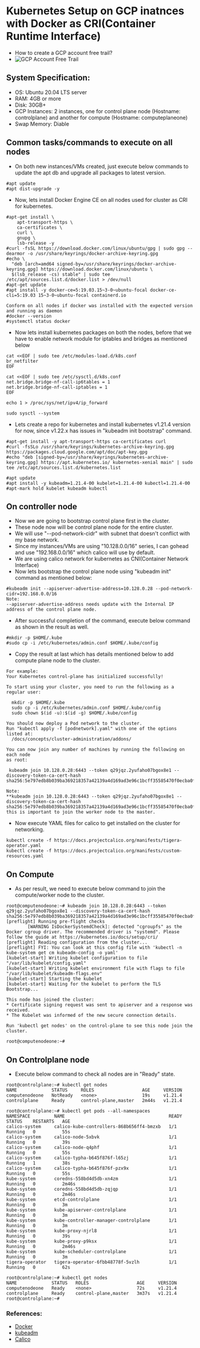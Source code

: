 # Kubernetes Setup on GCP inatnces with Docker as CRI(Container Runtime Interface)
- How to create a GCP account free trail?
- ![GCP Account Free Trail](https://youtu.be/aOVh4qlx-eU)

## System Specification:
- OS: Ubuntu 20.04 LTS server
- RAM: 4GB or more
- Disk: 30GB+
- GCP Instances: 2 instances, one for control plane node (Hostname: controlplane) and another for compute (Hostname: computeplaneone)
- Swap Memory: Diable

## Common tasks/commands to execute on all nodes
- On both new instances/VMs created, just execute below commands to update the apt db and upgrade all packages to latest version.
```
#apt update
#apt dist-upgrade -y
```

- Now, lets install Docker Engine CE on all nodes used for cluster as CRI for kubernetes.
```
#apt-get install \
    apt-transport-https \
    ca-certificates \
    curl \
    gnupg \
    lsb-release -y
#curl -fsSL https://download.docker.com/linux/ubuntu/gpg | sudo gpg --dearmor -o /usr/share/keyrings/docker-archive-keyring.gpg
#echo \
  "deb [arch=amd64 signed-by=/usr/share/keyrings/docker-archive-keyring.gpg] https://download.docker.com/linux/ubuntu \
  $(lsb_release -cs) stable" | sudo tee /etc/apt/sources.list.d/docker.list > /dev/null
#apt-get update
#apt install -y docker-ce=5:19.03.15~3-0~ubuntu-focal docker-ce-cli=5:19.03 15~3-0~ubuntu-focal containerd.io

Conform on all nodes if docker was installed with the expected version and running as daemon
#docker --version
#systemctl status docker
```

- Now lets install kubernetes packages on both the nodes, before that we have to enable network module for iptables and bridges as mentioned below
```
cat <<EOF | sudo tee /etc/modules-load.d/k8s.conf
br_netfilter
EOF

cat <<EOF | sudo tee /etc/sysctl.d/k8s.conf
net.bridge.bridge-nf-call-ip6tables = 1
net.bridge.bridge-nf-call-iptables = 1
EOF

echo 1 > /proc/sys/net/ipv4/ip_forward

sudo sysctl --system
```

- Lets create a repo for kubernetes and install kubernetes v1.21.4 version for now, since v1.22.x has issues in "kubeadm init bootstrap" command.
```
#apt-get install -y apt-transport-https ca-certificates curl
#curl -fsSLo /usr/share/keyrings/kubernetes-archive-keyring.gpg https://packages.cloud.google.com/apt/doc/apt-key.gpg
#echo "deb [signed-by=/usr/share/keyrings/kubernetes-archive-keyring.gpg] https://apt.kubernetes.io/ kubernetes-xenial main" | sudo tee /etc/apt/sources.list.d/kubernetes.list

#apt update
#apt install -y kubeadm=1.21.4-00 kubelet=1.21.4-00 kubectl=1.21.4-00
#apt-mark hold kubelet kubeadm kubectl
```

## On controller node
- Now we are going to bootstrap control plane first in the cluster.
- These node now will be control plane node for the entire cluster.
- We will use "--pod-network-cidr" with subnet that doesn't conflict with my base network.
- Since my instances/VMs are using "10.128.0.0/16" series, I can gohead and use "192.168.0.0/16" which calico will use by default.
- We are using calico network for kubernetes as CNI(Container Network Interface)
- Now lets bootstrap the control plane node using "kubeadm init" command as mentioned below:
```
#kubeadm init --apiserver-advertise-address=10.128.0.28 --pod-network-cidr=192.168.0.0/16
Note:
--apiserver-advertise-address needs update with the Internal IP address of the control plane node.
```
- After successful completion of the command, execute below command as shown in the result as well.
```
#mkdir -p $HOME/.kube
#sudo cp -i /etc/kubernetes/admin.conf $HOME/.kube/config
```
- Copy the result at last which has details mentioned below to add compute plane node to the cluster.
```
For example:
Your Kubernetes control-plane has initialized successfully!

To start using your cluster, you need to run the following as a regular user:

  mkdir -p $HOME/.kube
  sudo cp -i /etc/kubernetes/admin.conf $HOME/.kube/config
  sudo chown $(id -u):$(id -g) $HOME/.kube/config

You should now deploy a Pod network to the cluster.
Run "kubectl apply -f [podnetwork].yaml" with one of the options listed at:
  /docs/concepts/cluster-administration/addons/

You can now join any number of machines by running the following on each node
as root:

 kubeadm join 10.128.0.28:6443 --token q29jqz.2yufaho07bgox8e1 --discovery-token-ca-cert-hash sha256:5e797edb8b039ba369218357a42139a4d169ad3e96c1bcff35585470f0ecba0f 

Note:
**kubeadm join 10.128.0.28:6443 --token q29jqz.2yufaho07bgox8e1 --discovery-token-ca-cert-hash sha256:5e797edb8b039ba369218357a42139a4d169ad3e96c1bcff35585470f0ecba0f** this is important to join the worker node to the master.
```
- Now execute YAML files for calico to get installed on the cluster for networking.
```
kubectl create -f https://docs.projectcalico.org/manifests/tigera-operator.yaml
kubectl create -f https://docs.projectcalico.org/manifests/custom-resources.yaml
```

## On Compute
- As per result, we need to execute below command to join the compute/worker node to the cluster.
```
root@computenodeone:~# kubeadm join 10.128.0.28:6443 --token q29jqz.2yufaho07bgox8e1 --discovery-token-ca-cert-hash sha256:5e797edb8b039ba369218357a42139a4d169ad3e96c1bcff35585470f0ecba0f
[preflight] Running pre-flight checks
        [WARNING IsDockerSystemdCheck]: detected "cgroupfs" as the Docker cgroup driver. The recommended driver is "systemd". Please follow the guide at https://kubernetes.io/docs/setup/cri/
[preflight] Reading configuration from the cluster...
[preflight] FYI: You can look at this config file with 'kubectl -n kube-system get cm kubeadm-config -o yaml'
[kubelet-start] Writing kubelet configuration to file "/var/lib/kubelet/config.yaml"
[kubelet-start] Writing kubelet environment file with flags to file "/var/lib/kubelet/kubeadm-flags.env"
[kubelet-start] Starting the kubelet
[kubelet-start] Waiting for the kubelet to perform the TLS Bootstrap...

This node has joined the cluster:
* Certificate signing request was sent to apiserver and a response was received.
* The Kubelet was informed of the new secure connection details.

Run 'kubectl get nodes' on the control-plane to see this node join the cluster.

root@computenodeone:~#
```

## On Controlplane node
- Execute below command to check all nodes are in "Ready" state.
```
root@controlplane:~# kubectl get nodes
NAME             STATUS     ROLES                  AGE     VERSION
computenodeone   NotReady   <none>                 19s     v1.21.4
controlplane     Ready      control-plane,master   2m44s   v1.21.4

root@controlplane:~# kubectl get pods --all-namespaces
NAMESPACE         NAME                                       READY   STATUS    RESTARTS   AGE
calico-system     calico-kube-controllers-868b656ff4-bmzxb   1/1     Running   0          55s
calico-system     calico-node-5xbvk                          1/1     Running   0          39s
calico-system     calico-node-q4phf                          1/1     Running   0          55s
calico-system     calico-typha-b645f876f-l65zj               1/1     Running   1          38s
calico-system     calico-typha-b645f876f-pzx9x               1/1     Running   0          55s
kube-system       coredns-558bd4d5db-xn4zm                   1/1     Running   0          2m46s
kube-system       coredns-558bd4d5db-zqjqp                   1/1     Running   0          2m46s
kube-system       etcd-controlplane                          1/1     Running   0          3m
kube-system       kube-apiserver-controlplane                1/1     Running   0          3m
kube-system       kube-controller-manager-controlplane       1/1     Running   0          3m
kube-system       kube-proxy-njrl8                           1/1     Running   0          39s
kube-system       kube-proxy-p9ksx                           1/1     Running   0          2m46s
kube-system       kube-scheduler-controlplane                1/1     Running   0          3m
tigera-operator   tigera-operator-6fbb48778f-5vzlh           1/1     Running   0          62s

root@controlplane:~# kubectl get nodes
NAME             STATUS   ROLES                  AGE     VERSION
computenodeone   Ready    <none>                 72s     v1.21.4
controlplane     Ready    control-plane,master   3m37s   v1.21.4
root@controlplane:~# 
```

### References:
- [Docker](https://docs.docker.com/engine/install/ubuntu/)
- [kubeadm](https://kubernetes.io/docs/setup/production-environment/tools/kubeadm/install-kubeadm/)
- [Calico](https://docs.projectcalico.org/getting-started/kubernetes/quickstart)